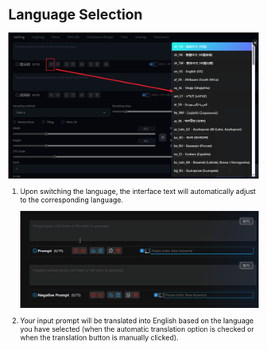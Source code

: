 # Language Selection

![](./assets/images/LanguageSelection/select.png)

1. Upon switching the language, the interface text will automatically adjust to the corresponding language.

    ![](./assets/images/demo.switch_language.gif)

2. Your input prompt will be translated into English based on the language you have selected (when the automatic translation option is checked or when the translation button is manually clicked).